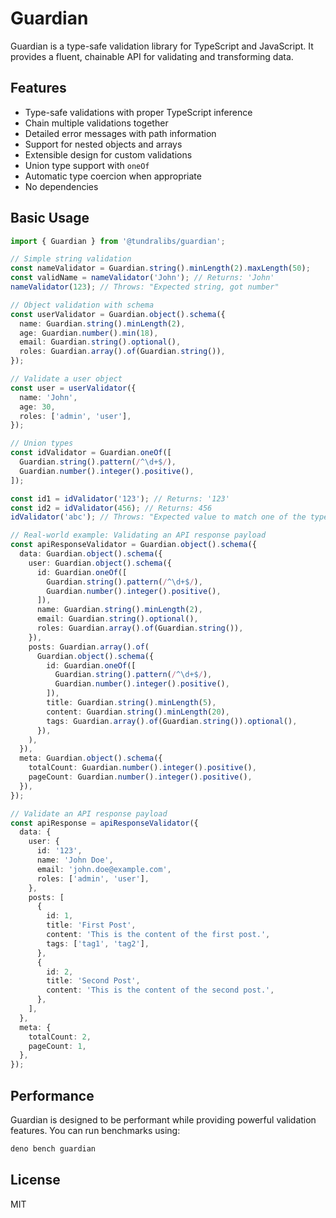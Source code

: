 # Guardian

Guardian is a type-safe validation library for TypeScript and JavaScript. It provides a fluent, chainable API for validating and transforming data.

## Features

- Type-safe validations with proper TypeScript inference
- Chain multiple validations together
- Detailed error messages with path information
- Support for nested objects and arrays
- Extensible design for custom validations
- Union type support with `oneOf`
- Automatic type coercion when appropriate
- No dependencies

## Basic Usage

```typescript
import { Guardian } from '@tundralibs/guardian';

// Simple string validation
const nameValidator = Guardian.string().minLength(2).maxLength(50);
const validName = nameValidator('John'); // Returns: 'John'
nameValidator(123); // Throws: "Expected string, got number"

// Object validation with schema
const userValidator = Guardian.object().schema({
  name: Guardian.string().minLength(2),
  age: Guardian.number().min(18),
  email: Guardian.string().optional(),
  roles: Guardian.array().of(Guardian.string()),
});

// Validate a user object
const user = userValidator({
  name: 'John',
  age: 30,
  roles: ['admin', 'user'],
});

// Union types
const idValidator = Guardian.oneOf([
  Guardian.string().pattern(/^\d+$/),
  Guardian.number().integer().positive(),
]);

const id1 = idValidator('123'); // Returns: '123'
const id2 = idValidator(456); // Returns: 456
idValidator('abc'); // Throws: "Expected value to match one of the types: string, number"

// Real-world example: Validating an API response payload
const apiResponseValidator = Guardian.object().schema({
  data: Guardian.object().schema({
    user: Guardian.object().schema({
      id: Guardian.oneOf([
        Guardian.string().pattern(/^\d+$/),
        Guardian.number().integer().positive(),
      ]),
      name: Guardian.string().minLength(2),
      email: Guardian.string().optional(),
      roles: Guardian.array().of(Guardian.string()),
    }),
    posts: Guardian.array().of(
      Guardian.object().schema({
        id: Guardian.oneOf([
          Guardian.string().pattern(/^\d+$/),
          Guardian.number().integer().positive(),
        ]),
        title: Guardian.string().minLength(5),
        content: Guardian.string().minLength(20),
        tags: Guardian.array().of(Guardian.string()).optional(),
      }),
    ),
  }),
  meta: Guardian.object().schema({
    totalCount: Guardian.number().integer().positive(),
    pageCount: Guardian.number().integer().positive(),
  }),
});

// Validate an API response payload
const apiResponse = apiResponseValidator({
  data: {
    user: {
      id: '123',
      name: 'John Doe',
      email: 'john.doe@example.com',
      roles: ['admin', 'user'],
    },
    posts: [
      {
        id: 1,
        title: 'First Post',
        content: 'This is the content of the first post.',
        tags: ['tag1', 'tag2'],
      },
      {
        id: 2,
        title: 'Second Post',
        content: 'This is the content of the second post.',
      },
    ],
  },
  meta: {
    totalCount: 2,
    pageCount: 1,
  },
});
```

## Performance

Guardian is designed to be performant while providing powerful validation features. You can run benchmarks using:

```bash
deno bench guardian
```

## License

MIT
